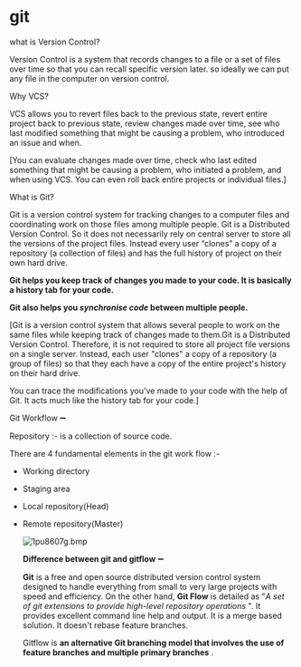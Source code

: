# git

what is Version Control?

Version Control is a system that records changes to a file or a set of files over time so that you can recall specific version later. so ideally we can put any file in the computer on version control.

Why VCS?

VCS allows you to revert files back to the previous state, revert entire project back to previous state, review changes made over time, see who last modified something that might be causing a problem, who introduced an issue and when.

[You can evaluate changes made over time, check who last edited something that might be causing a problem, who initiated a problem, and when using VCS. You can even roll back entire projects or individual files.]

What is Git?

Git is a version control system for tracking changes to a computer files and coordinating work on those files among multiple people. Git is a Distributed Version Control. So it does not necessarily rely on central server to store all the versions of the project files. Instead every user “clones” a copy of a repository (a collection of files) and has the full history of project on their own hard drive.

**Git helps you keep track of changes you made to your code. It is basically a history tab for your code.**

**Git also helps you *synchronise code* between multiple people.**

[Git is a version control system that allows several people to work on the same files while keeping track of changes made to them.Git is a Distributed Version Control.
Therefore, it is not required to store all project file versions on a single server.
Instead, each user "clones" a copy of a repository (a group of files) so that they each have a copy of the entire project's history on their hard drive.

You can trace the modifications you've made to your code with the help of Git.
It acts much like the history tab for your code.]

Git Workflow ➖

Repository :- is a collection of source code.

There are 4 fundamental elements in the git work flow :-

- Working directory
- Staging area
- Local repository(Head)
- Remote repository(Master)
    
    ![1pu8607g.bmp](git%206b337a508dda40658477a3acf94ca809/1pu8607g.bmp)
    
    **Difference between git and gitflow** ➖
    
    **Git** is a free and open source distributed version control system 
    designed to handle everything from small to very large projects with 
    speed and efficiency. On the other hand, **Git Flow**
     is detailed as "*A set of git extensions to provide high-level repository operations*
    ". It provides excellent command line help and output. It is a merge based solution. It doesn't rebase feature branches.
    
    Gitflow is **an alternative Git branching model that involves the use of feature branches and multiple primary branches**
    .